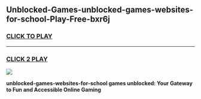 
## Unblocked-Games-unblocked-games-websites-for-school-Play-Free-bxr6j
<h3>
<a href="https://premium76.site?title=unblocked-games-websites-for-school&ref=18A">CLICK TO PLAY</a></h3>
<hr>

<h3>
<a href="https://premium76.site?title=unblocked-games-websites-for-school&ref=18A">CLICK 2 PLAY</a>
  
</h3>

<a href="https://premium76.site?title=unblocked-games-websites-for-school&ref=18A"><img src="https://clearcache.store/games.png"></a>


**unblocked-games-websites-for-school games unblocked: Your Gateway to Fun and Accessible Online Gaming**
